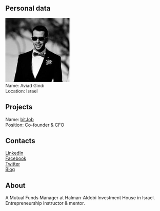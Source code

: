## Personal data
![aviad gindi photo](photo/aviad_gindi.jpg)  
Name:   Aviad Gindi  
Location: Israel
## Projects 
Name: [bitJob](../projects/bitjob.md)  
Position: Co-founder & CFO
## Contacts
[LinkedIn](https://www.linkedin.com/in/aviad-gindi-9893b7126/)    
[Facebook](https://www.facebook.com/aviad.gindi.5)  
[Twitter](https://twitter.com/aviadg241)  
[Blog](https://medium.com/@aviadgindi)
## About
A Mutual Funds Manager at Halman-Aldobi Investment House in Israel. Entrepreneurship instructor & mentor. 
